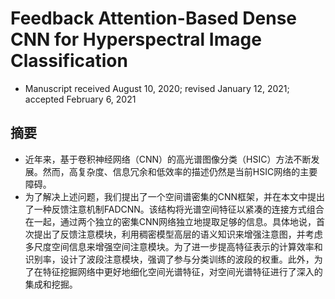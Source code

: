 # Feedback Attention-Based Dense CNN for Hyperspectral Image Classification
- Manuscript received August 10, 2020; revised January 12, 2021; accepted February 6, 2021
## 摘要
- 近年来，基于卷积神经网络（CNN）的高光谱图像分类（HSIC）方法不断发展。然而，高复杂度、信息冗余和低效率的描述仍然是当前HSIC网络的主要障碍。
- 为了解决上述问题，我们提出了一个空间谱密集的CNN框架，并在本文中提出了一种反馈注意机制FADCNN。该结构将光谱空间特征以紧凑的连接方式组合在一起，通过两个独立的密集CNN网络独立地提取足够的信息。具体地说，首次提出了反馈注意模块，利用稠密模型高层的语义知识来增强注意图，并考虑多尺度空间信息来增强空间注意模块。为了进一步提高特征表示的计算效率和识别率，设计了波段注意模块，强调了参与分类训练的波段的权重。此外，为了在特征挖掘网络中更好地细化空间光谱特征，对空间光谱特征进行了深入的集成和挖掘。
